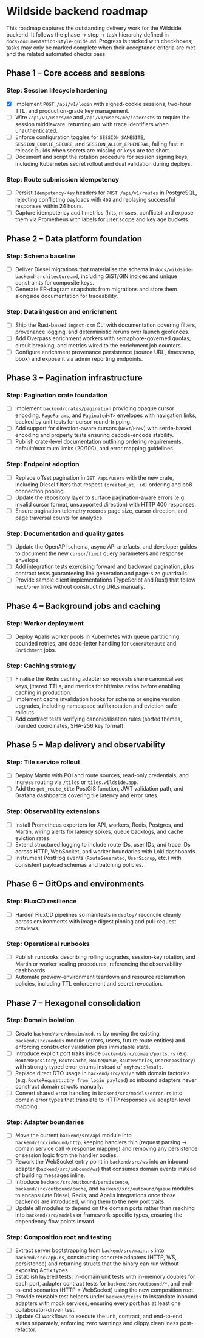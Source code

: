 # Wildside backend roadmap

This roadmap captures the outstanding delivery work for the Wildside backend.
It follows the phase → step → task hierarchy defined in
`docs/documentation-style-guide.md`. Progress is tracked with checkboxes; tasks
may only be marked complete when their acceptance criteria are met and the
related automated checks pass.

## Phase 1 – Core access and sessions

### Step: Session lifecycle hardening

- [x] Implement `POST /api/v1/login` with signed-cookie sessions, two-hour TTL,
  and production-grade key management.
- [ ] Wire `/api/v1/users/me` and `/api/v1/users/me/interests` to require the
  session middleware, returning `401` with trace identifiers when unauthenticated.
- [ ] Enforce configuration toggles for `SESSION_SAMESITE`, `SESSION_COOKIE_SECURE`,
  and `SESSION_ALLOW_EPHEMERAL`, failing fast in release builds when secrets
  are missing or keys are too short.
- [ ] Document and script the rotation procedure for session signing keys,
  including Kubernetes secret rollout and dual validation during deploys.

### Step: Route submission idempotency

- [ ] Persist `Idempotency-Key` headers for `POST /api/v1/routes` in PostgreSQL,
  rejecting conflicting payloads with `409` and replaying successful responses
  within 24 hours.
- [ ] Capture idempotency audit metrics (hits, misses, conflicts) and expose them
  via Prometheus with labels for user scope and key age buckets.

## Phase 2 – Data platform foundation

### Step: Schema baseline

- [ ] Deliver Diesel migrations that materialise the schema in
  `docs/wildside-backend-architecture.md`, including GiST/GIN indices and unique
  constraints for composite keys.
- [ ] Generate ER-diagram snapshots from migrations and store them alongside
  documentation for traceability.

### Step: Data ingestion and enrichment

- [ ] Ship the Rust-based `ingest-osm` CLI with documentation covering filters,
  provenance logging, and deterministic reruns over launch geofences.
- [ ] Add Overpass enrichment workers with semaphore-governed quotas, circuit
  breaking, and metrics wired to the enrichment job counters.
- [ ] Configure enrichment provenance persistence (source URL, timestamp, bbox)
  and expose it via admin reporting endpoints.

## Phase 3 – Pagination infrastructure

### Step: Pagination crate foundation

- [ ] Implement `backend/crates/pagination` providing opaque cursor encoding,
  `PageParams`, and `Paginated<T>` envelopes with navigation links, backed by
  unit tests for cursor round-tripping.
- [ ] Add support for direction-aware cursors (`Next`/`Prev`) with serde-based
  encoding and property tests ensuring decode-encode stability.
- [ ] Publish crate-level documentation outlining ordering requirements,
  default/maximum limits (20/100), and error mapping guidelines.

### Step: Endpoint adoption

- [ ] Replace offset pagination in `GET /api/users` with the new crate, including
  Diesel filters that respect `(created_at, id)` ordering and bb8 connection
  pooling.
- [ ] Update the repository layer to surface pagination-aware errors (e.g. invalid
  cursor format, unsupported direction) with HTTP 400 responses.
- [ ] Ensure pagination telemetry records page size, cursor direction, and page
  traversal counts for analytics.

### Step: Documentation and quality gates

- [ ] Update the OpenAPI schema, async API artefacts, and developer guides to
  document the new `cursor`/`limit` query parameters and response envelope.
- [ ] Add integration tests exercising forward and backward pagination, plus
  contract tests guaranteeing link generation and page-size guardrails.
- [ ] Provide sample client implementations (TypeScript and Rust) that follow
  `next`/`prev` links without constructing URLs manually.

## Phase 4 – Background jobs and caching

### Step: Worker deployment

- [ ] Deploy Apalis worker pools in Kubernetes with queue partitioning, bounded
  retries, and dead-letter handling for `GenerateRoute` and `Enrichment` jobs.

### Step: Caching strategy

- [ ] Finalise the Redis caching adapter so requests share canonicalised keys,
  jittered TTLs, and metrics for hit/miss ratios before enabling caching in
  production.
- [ ] Implement cache invalidation hooks for schema or engine version upgrades,
  including namespace suffix rotation and eviction-safe rollouts.
- [ ] Add contract tests verifying canonicalisation rules (sorted themes,
  rounded coordinates, SHA-256 key format).

## Phase 5 – Map delivery and observability

### Step: Tile service rollout

- [ ] Deploy Martin with POI and route sources, read-only credentials, and
  ingress routing via `/tiles` or `tiles.wildside.app`.
- [ ] Add the `get_route_tile` PostGIS function, JWT validation path, and Grafana
  dashboards covering tile latency and error rates.

### Step: Observability extensions

- [ ] Install Prometheus exporters for API, workers, Redis, Postgres, and Martin,
  wiring alerts for latency spikes, queue backlogs, and cache eviction rates.
- [ ] Extend structured logging to include route IDs, user IDs, and trace IDs
  across HTTP, WebSocket, and worker boundaries with Loki dashboards.
- [ ] Instrument PostHog events (`RouteGenerated`, `UserSignup`, etc.) with
  consistent payload schemas and batching policies.

## Phase 6 – GitOps and environments

### Step: FluxCD resilience

- [ ] Harden FluxCD pipelines so manifests in `deploy/` reconcile cleanly across
  environments with image digest pinning and pull-request previews.

### Step: Operational runbooks

- [ ] Publish runbooks describing rolling upgrades, session-key rotation, and
  Martin or worker scaling procedures, referencing the observability dashboards.
- [ ] Automate preview-environment teardown and resource reclamation policies,
  including TTL enforcement and secret revocation.

## Phase 7 – Hexagonal consolidation

### Step: Domain isolation

- [ ] Create `backend/src/domain/mod.rs` by moving the existing `backend/src/models`
  module (errors, users, future route entities) and enforcing constructor
  validation plus immutable state.
- [ ] Introduce explicit port traits inside `backend/src/domain/ports.rs`
  (e.g. `RouteRepository`, `RouteCache`, `RouteQueue`, `RouteMetrics`,
  `UserRepository`) with strongly typed error enums instead of `anyhow::Result`.
- [ ] Replace direct DTO usage in `backend/src/api/*` with domain factories
  (e.g. `RouteRequest::try_from_login_payload`) so inbound adapters never
  construct domain structs manually.
- [ ] Convert shared error handling in `backend/src/models/error.rs` into domain
  error types that translate to HTTP responses via adapter-level mapping.

### Step: Adapter boundaries

- [ ] Move the current `backend/src/api` module into `backend/src/inbound/http`,
  keeping handlers thin (request parsing → domain service call → response
  mapping) and removing any persistence or session logic from the handler bodies.
- [ ] Rework the WebSocket entry point in `backend/src/ws` into an inbound adapter
  (`backend/src/inbound/ws`) that consumes domain events instead of building
  messages inline.
- [ ] Introduce `backend/src/outbound/persistence`, `backend/src/outbound/cache`,
  and `backend/src/outbound/queue` modules to encapsulate Diesel, Redis, and
  Apalis integrations once those backends are introduced, wiring them to the new
  port traits.
- [ ] Update all modules to depend on the domain ports rather than reaching into
  `backend/src/models` or framework-specific types, ensuring the dependency flow
  points inward.

### Step: Composition root and testing

- [ ] Extract server bootstrapping from `backend/src/main.rs` into
  `backend/src/app.rs`, constructing concrete adapters (HTTP, WS, persistence)
  and returning structs that the binary can run without exposing Actix types.
- [ ] Establish layered tests: in-domain unit tests with in-memory doubles for
  each port, adapter contract tests for `backend/src/outbound/*`, and
  end-to-end scenarios (HTTP + WebSocket) using the new composition root.
- [ ] Provide reusable test helpers under `backend/tests` to instantiate inbound
  adapters with mock services, ensuring every port has at least one
  collaborator-driven test.
- [ ] Update CI workflows to execute the unit, contract, and end-to-end suites
  separately, enforcing zero warnings and clippy cleanliness post-refactor.
